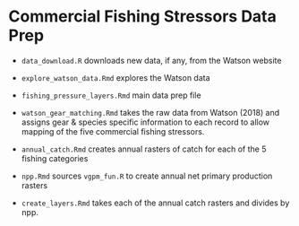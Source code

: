 # Commercial Fishing Stressors Data Prep

- `data_download.R` downloads new data, if any, from the Watson website
- `explore_watson_data.Rmd` explores the Watson data
- `fishing_pressure_layers.Rmd` main data prep file

- `watson_gear_matching.Rmd` takes the raw data from Watson (2018) and assigns gear & species specific information to each record to allow mapping of the five commercial fishing stressors.
- `annual_catch.Rmd` creates annual rasters of catch for each of the 5 fishing categories
- `npp.Rmd` sources `vgpm_fun.R` to create annual net primary production rasters
- `create_layers.Rmd` takes each of the annual catch rasters and divides by npp.